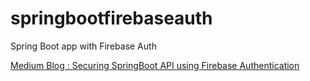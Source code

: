 # springbootfirebaseauth
Spring Boot app with Firebase Auth

[Medium Blog : Securing SpringBoot API using Firebase Authentication](https://www.google.com)

